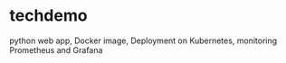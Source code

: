 # techdemo
python web app, Docker image, Deployment on Kubernetes, monitoring Prometheus and Grafana
